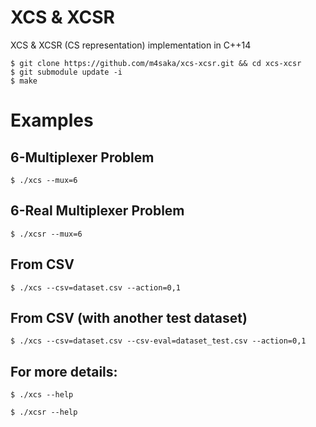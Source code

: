 # XCS &amp; XCSR
XCS &amp; XCSR (CS representation) implementation in C++14

```
$ git clone https://github.com/m4saka/xcs-xcsr.git && cd xcs-xcsr
$ git submodule update -i
$ make
```

# Examples

## 6-Multiplexer Problem
```
$ ./xcs --mux=6
```

## 6-Real Multiplexer Problem
```
$ ./xcsr --mux=6
```

## From CSV
```
$ ./xcs --csv=dataset.csv --action=0,1
```

## From CSV (with another test dataset)
```
$ ./xcs --csv=dataset.csv --csv-eval=dataset_test.csv --action=0,1
```

## For more details:
```
$ ./xcs --help
```
```
$ ./xcsr --help
```
